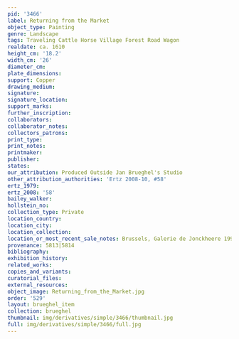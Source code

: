 ```yaml
---
pid: '3466'
label: Returning from the Market
object_type: Painting
genre: Landscape
tags: Traveling Cattle Horse Village Forest Road Wagon
realdate: ca. 1610
height_cm: '18.2'
width_cm: '26'
diameter_cm: 
plate_dimensions: 
support: Copper
drawing_medium: 
signature: 
signature_location: 
support_marks: 
further_inscription: 
collaborators: 
collaborator_notes: 
collectors_patrons: 
print_type: 
print_notes: 
printmaker: 
publisher: 
states: 
our_attribution: Produced Outside Jan Brueghel's Studio
other_attribution_authorities: 'Ertz 2008-10, #58'
ertz_1979: 
ertz_2008: '58'
bailey_walker: 
hollstein_no: 
collection_type: Private
location_country: 
location_city: 
location_collection: 
location_or_most_recent_sale_notes: Brussels, Galerie de Jonckheere 1993
provenance: 5813|5814
bibliography: 
exhibition_history: 
related_works: 
copies_and_variants: 
curatorial_files: 
external_resources: 
object_image: Returning_from_the_Market.jpg
order: '529'
layout: brueghel_item
collection: brueghel
thumbnail: img/derivatives/simple/3466/thumbnail.jpg
full: img/derivatives/simple/3466/full.jpg
---
```

